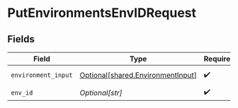 # PutEnvironmentsEnvIDRequest


## Fields

| Field                                                                            | Type                                                                             | Required                                                                         | Description                                                                      |
| -------------------------------------------------------------------------------- | -------------------------------------------------------------------------------- | -------------------------------------------------------------------------------- | -------------------------------------------------------------------------------- |
| `environment_input`                                                              | [Optional[shared.EnvironmentInput]](undefined/models/shared/environmentinput.md) | :heavy_check_mark:                                                               | Environment definition                                                           |
| `env_id`                                                                         | *Optional[str]*                                                                  | :heavy_check_mark:                                                               | N/A                                                                              |
